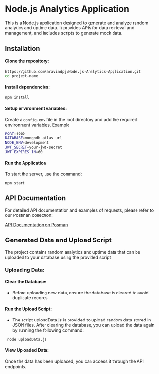 
# Node.js Analytics Application

This is a Node.js application designed to generate and analyze random analytics and uptime data. It provides APIs for data retrieval and management, and includes scripts to generate mock data.


## Installation

#### Clone the repository:

```bash
https://github.com/aravindpj/Node.js-Analytics-Application.git
cd project-name

```
#### Install dependencies:

```bash
npm install
```

#### Setup environment variables:
Create a `config.env` file in the root directory and add the required environment variables. Example
```bash
PORT=4000
DATABASE=mongodb atlas url
NODE_ENV=development
JWT_SECRET=your-jwt-secret
JWT_EXPIRES_IN=60
```

#### Run the Application
To start the server, use the command:
```bash
npm start
```





## API Documentation

For detailed API documentation and examples of requests, please refer to our Postman collection:

[API Documentation on Posman](https://documenter.getpostman.com/view/22641994/2sAXqmBQtS)


## Generated Data and Upload Script

The project contains random analytics and uptime data that can be uploaded to your database using the provided script

### Uploading Data:
#### Clear the Database:
- Before uploading new data, ensure the database is cleared to avoid duplicate records

#### Run the Upload Script:

- The script uploadData.js is provided to upload random data stored in JSON files. After clearing the database, you can upload the data again by running the following command:

```bash
 node uploadData.js
```
#### View Uploaded Data:
Once the data has been uploaded, you can access it through the API endpoints.


